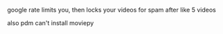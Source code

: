 google rate limits you, then locks your videos for spam after like 5 videos

also pdm can't install moviepy
